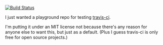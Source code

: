 [![Build Status](https://www.travis-ci.org/drougge/travistest.svg?branch=master)](https://www.travis-ci.org/drougge/travistest)

I just wanted a playground repo for testing [travis-ci](https://www.travis-ci.org/).

I'm putting it under an MIT license not because there's any reason for
anyone else to want this, but just as a default. (Plus I guess travis-ci is
only free for open source projects.)
